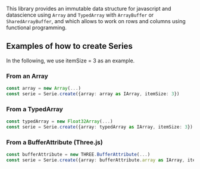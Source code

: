 This library provides an immutable data structure for javascript and datascience using `Array` and `TypedArray` with `ArrayBuffer` or `SharedArrayBuffer`, and which allows to work on rows and columns using functional programming.

## Examples of how to create Series
In the following, we use itemSize = 3 as an example.
### From an Array
```ts
const array = new Array(...)
const serie = Serie.create({array: array as IArray, itemSize: 3})
```

### From a TypedArray
```ts
const typedArray = new Float32Array(...)
const serie = Serie.create({array: typedArray as IArray, itemSize: 3})
```

### From a BufferAttribute (Three.js)
```ts
const bufferAttribute = new THREE.BufferAttribute(...)
const serie = Serie.create({array: bufferAttribute.array as IArray, itemSize: 3})
```
